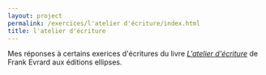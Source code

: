 ```yaml
---
layout: project
permalink: /exercices/l'atelier d'écriture/index.html
title: l'atelier d'écriture
---
```


Mes réponses à certains exerices d'écritures du livre [*L'atelier d'écriture*](http://encres-vagabondes.com/magazine/evrard.htm) de Frank Evrard aux éditions ellipses.
